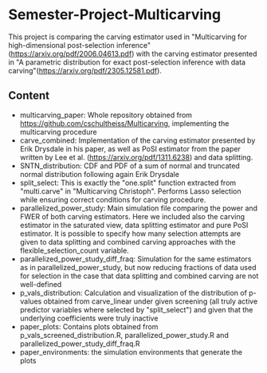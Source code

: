 # Semester-Project-Multicarving
This project is comparing the carving estimator used in "Multicarving for high-dimensional post-selection inference"(https://arxiv.org/pdf/2006.04613.pdf) with the carving estimator presented in "A parametric distribution for exact post-selection inference with data carving"(https://arxiv.org/pdf/2305.12581.pdf).

## Content
* multicarving_paper: Whole repository obtained from https://github.com/cschultheiss/Multicarving, implementing the multicarving procedure
* carve_combined: Implementation of the carving estimator presented by Erik Drysdale in his paper, as well as PoSI estimator from the paper written by Lee et al. (https://arxiv.org/pdf/1311.6238) and data splitting.
* SNTN_distribution: CDF and PDF of a sum of normal and truncated normal distribution following again Erik Drysdale
* split_select: This is exactly the "one.split" function extracted from "multi.carve" in "Multicarving Christoph". Performs Lasso selection while ensuring correct conditions for carving procedure.
* parallelized_power_study: Main simulation file comparing the power and FWER of both carving estimators. Here we included also the carving estimator in the saturated view, data splitting estimator and pure PoSI estimator. It is possible to specify how many selection attempts are given to data splitting and combined carving approaches with the flexible_selection_count variable.
* parallelized_power_study_diff_fraq: Simulation for the same estimators as in parallelized_power_study, but now reducing fractions of data used for selection in the case that data splitting and combined carving are not well-defined
* p_vals_distribution: Calculation and visualization of the distribution of p-values obtained from carve_linear under given screening (all truly active predictor variables where selected by "split_select") and given that the underlying coefficients were truly inactive
* paper_plots: Contains plots obtained from p_vals_screened_distribution.R, parallelized_power_study.R and parallelized_power_study_diff_fraq.R
* paper_environments: the simulation environments that generate the plots
